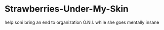 # Strawberries-Under-My-Skin
help soni bring an end to organization O.N.I. while she goes mentally insane
